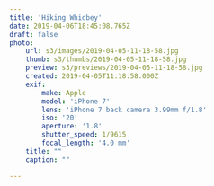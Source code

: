 ```yaml
---
title: 'Hiking Whidbey'
date: 2019-04-06T18:45:08.765Z
draft: false
photo:
    url: s3/images/2019-04-05-11-18-58.jpg
    thumb: s3/thumbs/2019-04-05-11-18-58.jpg
    preview: s3/previews/2019-04-05-11-18-58.jpg
    created: 2019-04-05T11:18:58.000Z
    exif:
        make: Apple
        model: 'iPhone 7'
        lens: 'iPhone 7 back camera 3.99mm f/1.8'
        iso: '20'
        aperture: '1.8'
        shutter_speed: 1/9615
        focal_length: '4.0 mm'
    title: ""
    caption: ""

---
```

